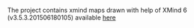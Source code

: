 The project contains xmind maps drawn with help of XMind 6 (v3.5.3.201506180105) available [here](http://www.xmind.net/)
